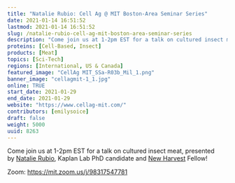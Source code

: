 ```yaml
---
title: "Natalie Rubio: Cell Ag @ MIT Boston-Area Seminar Series"
date: 2021-01-14 16:51:52
lastmod: 2021-01-14 16:51:52
slug: /natalie-rubio-cell-ag-mit-boston-area-seminar-series
description: "Come join us at 1-2pm EST for a talk on cultured insect meat, presented by Natalie Rubio, Kaplan Lab PhD candidate and New Harvest Fellow!Zoom: https://mit.zoom.us/j/98317547781"
proteins: [Cell-Based, Insect]
products: [Meat]
topics: [Sci-Tech]
regions: [International, US & Canada]
featured_image: "CellAg MIT_SSa-R03b_Mil_1.png"
banner_image: "cellagmit-1_1.jpg"
online: TRUE
start_date: 2021-01-29
end_date: 2021-01-29
website: "https://www.cellag-mit.com/"
contributors: [emilysoice]
draft: false
weight: 5000
uuid: 8263
---
```

<p>Come join us at 1-2pm EST for a talk on cultured insect meat, presented by <a href="https://www.linkedin.com/in/ACoAABBtZ0sBq1fNpqOvLhXkDWgie5QkH9aPb7c">Natalie Rubio</a>, Kaplan Lab PhD candidate and <a href="/directory/new-harvest">New Harvest</a> Fellow!</p>
<p>Zoom: <a href="https://www.google.com/url?q=https://mit.zoom.us/j/98317547781&sa=D&source=calendar&usd=2&usg=AOvVaw3UlyV67QR5Y2TY8wCV83hf">https://mit.zoom.us/j/98317547781</a></p>

